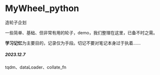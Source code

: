 # MyWheel_python
造轮子企划

一些简单、基础、但非常有用的轮子，demo，我们整理在这里，已备不时之需。



**学习记忆**为主要目的，记录仅为手段。切记不要对笔记本身过于执着......



##### 2023.12.7

tqdm、dataLoader、collate_fn

